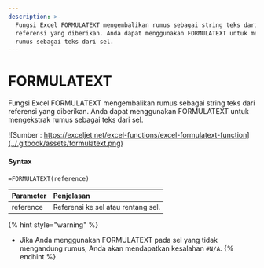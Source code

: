```yaml
---
description: >-
  Fungsi Excel FORMULATEXT mengembalikan rumus sebagai string teks dari
  referensi yang diberikan. Anda dapat menggunakan FORMULATEXT untuk mengekstrak
  rumus sebagai teks dari sel.
---
```


# FORMULATEXT

Fungsi Excel FORMULATEXT mengembalikan rumus sebagai string teks dari referensi yang diberikan. Anda dapat menggunakan FORMULATEXT untuk mengekstrak rumus sebagai teks dari sel.

![Sumber : https://exceljet.net/excel-functions/excel-formulatext-function](../.gitbook/assets/formulatext.png)

#### Syntax

```text
=FORMULATEXT(reference)
```

| **Parameter** | **Penjelasan** |
| :--- | :--- |
| reference | Referensi ke sel atau rentang sel. |

{% hint style="warning" %}
* Jika Anda menggunakan FORMULATEXT pada sel yang tidak mengandung rumus, Anda akan mendapatkan kesalahan `#N/A`.
{% endhint %}


